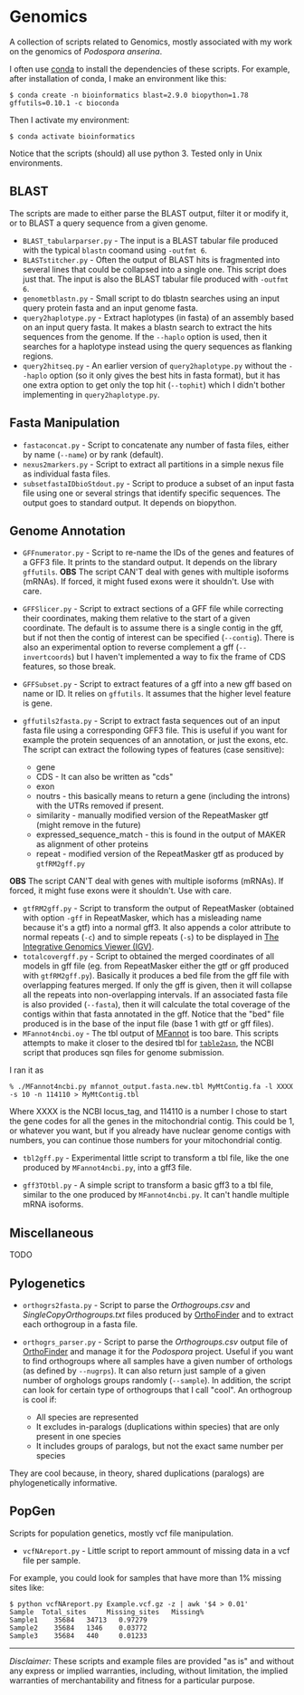 # Genomics
A collection of scripts related to Genomics, mostly associated with my work on the genomics of *Podospora anserina*.

I often use [conda](https://docs.conda.io/projects/conda/en/latest/) to install the dependencies of these scripts. For example, after installation of conda, I make an environment like this:

    $ conda create -n bioinformatics blast=2.9.0 biopython=1.78 gffutils=0.10.1 -c bioconda

Then I activate my environment:

    $ conda activate bioinformatics

Notice that the scripts (should) all use python 3. Tested only in Unix environments.

## BLAST

The scripts are made to either parse the BLAST output, filter it or modify it, or to BLAST a query sequence from a given genome.

- `BLAST_tabularparser.py` - The input is a BLAST tabular file produced with the typical `blastn` coomand using `-outfmt 6`.
- `BLASTstitcher.py` - Often the output of BLAST hits is fragmented into several lines that could be collapsed into a single one. This script does just that. The input is also the BLAST tabular file produced with `-outfmt 6`.
- `genometblastn.py` - Small script to do tblastn searches using an input query protein fasta and an input genome fasta.
- `query2haplotype.py` - Extract haplotypes (in fasta) of an assembly based on an input query fasta. It makes a blastn search to extract the hits sequences from the genome. If the `--haplo` option is used, then it searches for a haplotype instead using the query sequences as flanking regions.
- `query2hitseq.py` - An earlier version of `query2haplotype.py` without the `--haplo` option (so it only gives the best hits in fasta format), but it has one extra option to get only the top hit (`--tophit`) which I didn't bother implementing in `query2haplotype.py`.

## Fasta Manipulation

- `fastaconcat.py` - Script to concatenate any number of fasta files, either by name (`--name`) or by rank (default).
- `nexus2markers.py` - Script to extract all partitions in a simple nexus file as individual fasta files.
- `subsetfastaIDbioStdout.py` - Script to produce a subset of an input fasta file using one or several strings that identify specific sequences. The output goes to standard output. It depends on biopython.

## Genome Annotation

- `GFFnumerator.py` - Script to re-name the IDs of the genes and features of a GFF3 file. It prints to the standard output. It depends on the library `gffutils`. **OBS** The script CAN'T deal with genes with multiple isoforms (mRNAs). If forced, it might fused exons were it shouldn't. Use with care.
- `GFFSlicer.py` -  Script to extract sections of a GFF file while correcting their coordinates, making them relative to the start of a given coordinate. The default is to assume there is a single contig in the gff, but if not then the contig of interest can be specified (`--contig`). There is also an experimental option to reverse complement a gff (`--invertcoords`) but I haven't implemented a way to fix the frame of CDS features, so those break.
- `GFFSubset.py` - Script to extract features of a gff into a new gff based on name or ID. It relies on `gffutils`. It assumes that the higher level feature is gene.
- `gffutils2fasta.py` - Script to extract fasta sequences out of an input fasta file using a corresponding GFF3 file. This is useful if you want for example the protein sequences of an annotation, or just the exons, etc. The script can extract the following types of features (case sensitive):
	
	* gene
	* CDS - It can also be written as "cds"
	* exon
	* noutrs - this basically means to return a gene (including the introns) with the UTRs removed if present.
	* similarity - manually modified version of the RepeatMasker gtf (might remove in the future)
	* expressed_sequence_match - this is found in the output of MAKER as alignment of other proteins
    * repeat - modified version of the RepeatMasker gtf as produced by `gtfRM2gff.py`

**OBS** The script CAN'T deal with genes with multiple isoforms (mRNAs). If forced, it might fuse exons were it shouldn't. Use with care.

- `gtfRM2gff.py` - Script to transform the output of RepeatMasker (obtained with option `-gff` in RepeatMasker, which has a misleading name because it's a gtf) into a normal gff3. It also appends a color attribute to normal repeats (`-c`) and to simple repeats (`-s`) to be displayed in [The Integrative Genomics Viewer (IGV)](http://software.broadinstitute.org/software/igv/). 
- `totalcovergff.py` - Script to obtained the merged coordinates of all models in gff file (eg. from RepeatMasker either the gtf or gff produced with `gtfRM2gff.py`). Basically it produces a bed file from the gff file with overlapping features merged. If only the gff is given, then it will collapse all the repeats into non-overlapping intervals. If an associated fasta file is also provided (`--fasta`), then it will calculate the total coverage of the contigs within that fasta annotated in the gff. Notice that the "bed" file produced is in the base of the input file (base 1 with gtf or gff files).
- `MFannot4ncbi.oy` - The tbl output of [MFannot](https://www.frontiersin.org/articles/10.3389/fpls.2023.1222186/full) is too bare. This scripts attempts to make it closer to the desired tbl for [`table2asn`](https://www.ncbi.nlm.nih.gov/genbank/table2asn/), the NCBI script that produces sqn files for genome submission.

I ran it as

	% ./MFannot4ncbi.py mfannot_output.fasta.new.tbl MyMtContig.fa -l XXXX -s 10 -n 114110 > MyMtContig.tbl

Where XXXX is the NCBI locus_tag, and 114110 is a number I chose to start the gene codes for all the genes in the mitochondrial contig. This could be 1, or whatever you want, but if you already have nuclear genome contigs with numbers, you can continue those numbers for your mitochondrial contig.

- `tbl2gff.py` - Experimental little script to transform a tbl file, like the one produced by `MFannot4ncbi.py`, into a gff3 file.

- `gff3TOtbl.py` - A simple script to transform a basic gff3 to a tbl file, similar to the one produced by `MFannot4ncbi.py`. It can't handle multiple mRNA isoforms.

## Miscellaneous

TODO

## Pylogenetics

- `orthogrs2fasta.py` - Script to parse the *Orthogroups.csv* and *SingleCopyOrthogroups.txt* files produced by [OrthoFinder](https://github.com/davidemms/OrthoFinder) and to extract each orthogroup in a fasta file.
- `orthogrs_parser.py` - Script to parse the *Orthogroups.csv* output file of [OrthoFinder](https://github.com/davidemms/OrthoFinder) and manage it for the *Podospora* project. Useful if you want to find orthogroups where all samples have a given number of orthologs (as defined by `--nugrps`). It can also return just sample of a given number of orghologs groups randomly (`--sample`). In addition, the script can look for certain type of orthogroups that I call "cool". An orthogroup is cool if:
    
    * All species are represented
    * It excludes in-paralogs (duplications within species) that are only present in one species
    * It includes groups of paralogs, but not the exact same number per species

They are cool because, in theory, shared duplications (paralogs) are phylogenetically informative.

## PopGen

Scripts for population genetics, mostly vcf file manipulation.

- `vcfNAreport.py` - Little script to report ammount of missing data in a vcf file per sample. 

For example, you could look for samples that have more than 1% missing sites like:

	$ python vcfNAreport.py Example.vcf.gz -z | awk '$4 > 0.01'
	Sample  Total_sites     Missing_sites   Missing%
	Sample1    35684   34713   0.97279
	Sample2    35684   1346    0.03772
	Sample3    35684   440     0.01233


----

*Disclaimer:* These scripts and example files are provided "as is" and without any express or implied warranties, including, without limitation, the implied warranties of merchantability and fitness for a particular purpose.

